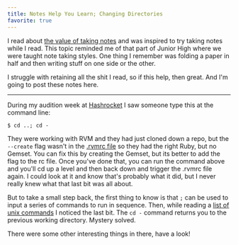 ```yaml
---
title: Notes Help You Learn; Changing Directories
favorite: true
---
```


I read about [the value of taking notes][notes] and was inspired to try taking
notes while I read. This topic reminded me of that part of Junior High where we
were taught note taking styles. One thing I remember was folding a paper in half
and then writing stuff on one side or the other.

I struggle with retaining all the shit I read, so if this help, then great. And
I'm going to post these notes here.

---

During my audition week at [Hashrocket][hashrocket] I saw someone type this at
the command line:

```
$ cd ..; cd -
```

They were working with RVM and they had just cloned down a repo, but the
`--create` flag wasn't in the [.rvmrc file](/rotten.html#20) so they had the
right Ruby, but no Gemset. You can fix this by creating the Gemset, but its
better to add the flag to the rc file. Once you've done that, you can run the
command above and you'll cd up a level and then back down and trigger the .rvmrc
file again. I could look at it and know that's probably what it did, but I never
really knew what that last bit was all about.

But to take a small step back, the first thing to know is that `;` can be used
to input a series of commands to run in sequence. Then, while reading a [list of
unix commands][commands] I noticed the last bit. The `cd -` command returns you
to the previous working directory. Mystery solved.

There were some other interesting things in there, have a look!

[notes]: http://swombat.com/2011/12/11/taking-notes
[hashrocket]: http://www.hashrocket.com
[commands]: http://www.commandlinefu.com/commands/browse/sort-by-votes
